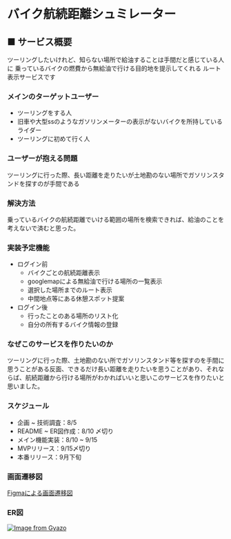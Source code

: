 # バイク航続距離シュミレーター

## ■ サービス概要
ツーリングしたいけれど、知らない場所で給油することは手間だと感じている人に
乗っているバイクの燃費から無給油で行ける目的地を提示してくれる
ルート表示サービスです

### メインのターゲットユーザー
- ツーリングをする人
- 旧車や大型ssのようなガソリンメーターの表示がないバイクを所持しているライダー
- ツーリングに初めて行く人

### ユーザーが抱える問題
ツーリングに行った際、長い距離を走りたいが土地勘のない場所でガソリンスタンドを探すのが手間である

### 解決方法
乗っているバイクの航続距離でいける範囲の場所を検索できれば、給油のことを考えないで済むと思った。

### 実装予定機能
- ログイン前
  - バイクごとの航続距離表示
  - googlemapによる無給油で行ける場所の一覧表示
  - 選択した場所までのルート表示
  - 中間地点等にある休憩スポット提案
- ログイン後
  - 行ったことのある場所のリスト化
  - 自分の所有するバイク情報の登録

### なぜこのサービスを作りたいのか
ツーリングに行った際、土地勘のない所でガソリンスタンド等を探すのを手間に思うことがある反面、できるだけ長い距離を走りたいを思うことがあり、それならば、航続距離から行ける場所がわかればいいと思いこのサービスを作りたいと思いました。

### スケジュール
  - 企画 ~ 技術調査：8/5
  -  README ~ ER図作成：8/10 〆切り
  - メイン機能実装：8/10 ~ 9/15 
  - MVPリリース：9/15〆切り
  - 本番リリース：9月下旬


### 画面遷移図
[Figmaによる画面遷移図](https://www.figma.com/file/tB9FYyamcDmlHXOAkKnisY/RUNTEQ-PF?node-id=0%3A1)


### ER図
[![Image from Gyazo](https://i.gyazo.com/23bd2a755d108e69e4cf4faa6243db84.png)](https://gyazo.com/23bd2a755d108e69e4cf4faa6243db84)